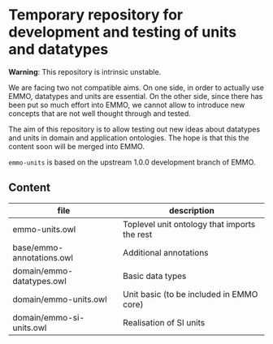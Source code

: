 Temporary repository for development and testing of units and datatypes
=======================================================================

**Warning**: This repository is intrinsic unstable.

We are facing two not compatible aims.  On one side, in order to
actually use EMMO, datatypes and units are essential.  On the other
side, since there has been put so much effort into EMMO, we cannot
allow to introduce new concepts that are not well thought through and
tested.

The aim of this repository is to allow testing out new ideas about
datatypes and units in domain and application ontologies.  The hope is
that this the content soon will be merged into EMMO.

`emmo-units` is based on the upstream 1.0.0 development branch of EMMO.


Content
-------

| file                       | description |
| -------------------------- | ----------- |
| emmo-units.owl             | Toplevel unit ontology that imports the rest |
| base/emmo-annotations.owl  | Additional annotations |
| domain/emmo-datatypes.owl  | Basic data types  |
| domain/emmo-units.owl      | Unit basic (to be included in EMMO core) |
| domain/emmo-si-units.owl   | Realisation of SI units |
